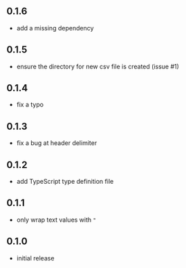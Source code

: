 ## 0.1.6
  * add a missing dependency

## 0.1.5
  * ensure the directory for new csv file is created (issue #1)

## 0.1.4
  * fix a typo

## 0.1.3
  * fix a bug at header delimiter

## 0.1.2
  * add TypeScript type definition file

## 0.1.1
  * only wrap text values with `"`

## 0.1.0
  * initial release
